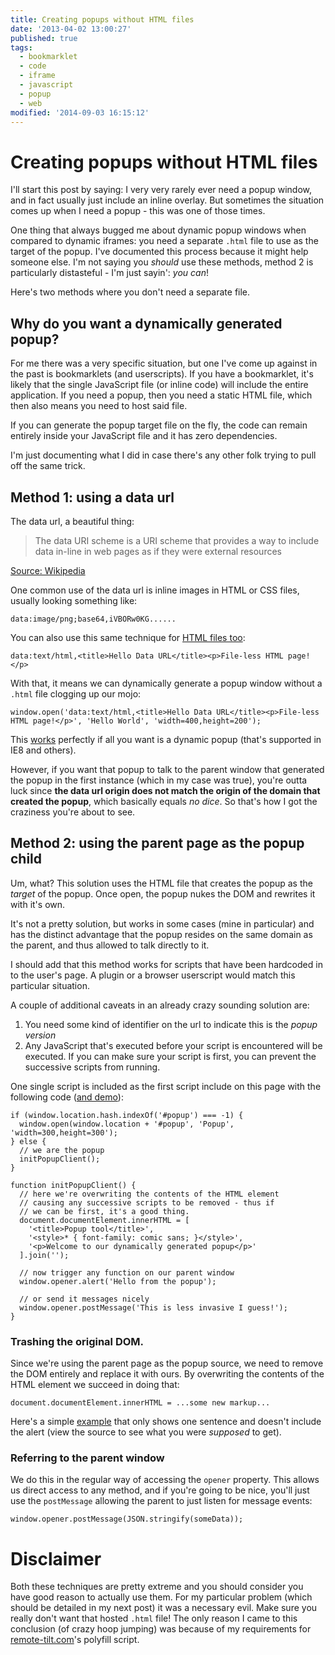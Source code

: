 ```yaml
---
title: Creating popups without HTML files
date: '2013-04-02 13:00:27'
published: true
tags:
  - bookmarklet
  - code
  - iframe
  - javascript
  - popup
  - web
modified: '2014-09-03 16:15:12'
---
```

# Creating popups without HTML files

I'll start this post by saying: I very very rarely ever need a popup window, and in fact usually just include an inline overlay. But sometimes the situation comes up when I need a popup - this was one of those times.

One thing that always bugged me about dynamic popup windows when compared to dynamic iframes: you need a separate `.html` file to use as the target of the popup. I've documented this process because it might help someone else. I'm not saying you *should* use these methods, method 2 is particularly distasteful - I'm just sayin': *you can*!

Here's two methods where you don't need a separate file.

<!--more-->

## Why do you want a dynamically generated popup?

For me there was a very specific situation, but one I've come up against in the past is bookmarklets (and userscripts). If you have a bookmarklet, it's likely that the single JavaScript file (or inline code) will include the entire application. If you need a popup, then you need a static HTML file, which then also means you need to host said file.

If you can generate the popup target file on the fly, the code can remain entirely inside your JavaScript file and it has zero dependencies.

I'm just documenting what I did in case there's any other folk trying to pull off the same trick.

## Method 1: using a data url

The data url, a beautiful thing:

> The data URI scheme is a URI scheme that provides a way to include data in-line in web pages as if they were external resources

[Source: Wikipedia](http://en.wikipedia.org/wiki/Data_URL)

One common use of the data url is inline images in HTML or CSS files, usually looking something like:

    data:image/png;base64,iVBORw0KG......

You can also use this same technique for [HTML files too](data:text/html,&lt;title&gt;Hello%20Data%20URL&lt;%2Ftitle&gt;&lt;p&gt;File-less%20HTML%20page!&lt;%2Fp&gt;):

    data:text/html,<title>Hello Data URL</title><p>File-less HTML page!</p>

With that, it means we can dynamically generate a popup window without a `.html` file clogging up our mojo:

    window.open('data:text/html,<title>Hello Data URL</title><p>File-less HTML page!</p>', 'Hello World', 'width=400,height=200');

This [works](http://jsbin.com/etizam/1/edit) perfectly if all you want is a dynamic popup (that's supported in IE8 and others).

However, if you want that popup to talk to the parent window that generated the popup in the first instance (which in my case was true), you're outta luck since **the data url origin does not match the origin of the domain that created the popup**, which basically equals *no dice*. So that's how I got the craziness you're about to see.

## Method 2: using the parent page as the popup child

Um, what? This solution uses the HTML file that creates the popup as the *target* of the popup. Once open, the popup nukes the DOM and rewrites it with it's own.

It's not a pretty solution, but works in some cases (mine in particular) and has the distinct advantage that the popup resides on the same domain as the parent, and thus allowed to talk directly to it.

I should add that this method works for scripts that have been hardcoded in to the user's page. A plugin or a browser userscript would match this particular situation.

A couple of additional caveats in an already crazy sounding solution are:

1. You need some kind of identifier on the url to indicate this is the *popup version*
2. Any JavaScript that's executed before your script is encountered will be executed. If you can make sure your script is first, you can prevent the successive scripts from running.

One single script is included as the first script include on this page with the following code ([and demo](http://jsbin.com/etizam/2/quiet)):

    if (window.location.hash.indexOf('#popup') === -1) {
      window.open(window.location + '#popup', 'Popup', 'width=300,height=300');
    } else {
      // we are the popup
      initPopupClient();
    }

    function initPopupClient() {
      // here we're overwriting the contents of the HTML element
      // causing any successive scripts to be removed - thus if
      // we can be first, it's a good thing.
      document.documentElement.innerHTML = [
        '<title>Popup tool</title>',
        '<style>* { font-family: comic sans; }</style>',
        '<p>Welcome to our dynamically generated popup</p>'
      ].join('');

      // now trigger any function on our parent window
      window.opener.alert('Hello from the popup');

      // or send it messages nicely
      window.opener.postMessage('This is less invasive I guess!');
    }

### Trashing the original DOM.

Since we're using the parent page as the popup source, we need to remove the DOM entirely and replace it with ours. By overwriting the contents of the HTML element we succeed in doing that:

    document.documentElement.innerHTML = ...some new markup...

Here's a simple [example](http://jsbin.com/ahomut/1/quiet) that only shows one sentence and doesn't include the alert (view the source to see what you were *supposed* to get).

### Referring to the parent window

We do this in the regular way of accessing the `opener` property. This allows us direct access to any method, and if you're going to be nice, you'll just use the `postMessage` allowing the parent to just listen for message events:

    window.opener.postMessage(JSON.stringify(someData));

# Disclaimer

Both these techniques are pretty extreme and you should consider you have good reason to actually use them. For my particular problem (which should be detailed in my next post) it was a necessary evil. Make sure you really don't want that hosted `.html` file! The only reason I came to this conclusion (of crazy hoop jumping) was because of my requirements for [remote-tilt.com](http://remote-tilt.com)'s polyfill script.
